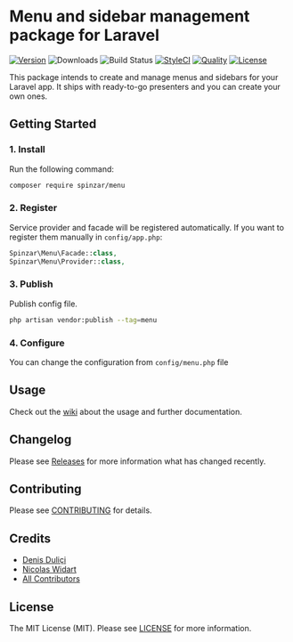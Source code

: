# Menu and sidebar management package for Laravel

[![Version](https://poser.pugx.org/spinzar/menu/v/stable.svg)](https://github.com/spinzar/menu/releases)
![Downloads](https://poser.pugx.org/spinzar/menu/d/total.svg)
![Build Status](https://travis-ci.com/spinzar/menu.svg)
[![StyleCI](https://styleci.io/repos//shield?style=flat&branch=master)](https://styleci.io/repos/)
[![Quality](https://scrutinizer-ci.com/g/spinzar/menu/badges/quality-score.png?b=master)](https://scrutinizer-ci.com/g/spinzar/menu)
[![License](https://poser.pugx.org/spinzar/menu/license.svg)](LICENSE.md)

This package intends to create and manage menus and sidebars for your Laravel app. It ships with ready-to-go presenters and you can create your own ones.

## Getting Started

### 1. Install

Run the following command:

```bash
composer require spinzar/menu
```

### 2. Register

Service provider and facade will be registered automatically. If you want to register them manually in `config/app.php`:

```php
Spinzar\Menu\Facade::class,
Spinzar\Menu\Provider::class,
```

### 3. Publish

Publish config file.

```bash
php artisan vendor:publish --tag=menu
```

### 4. Configure

You can change the configuration from `config/menu.php` file

## Usage

Check out the [wiki](../wiki) about the usage and further documentation.

## Changelog

Please see [Releases](../../releases) for more information what has changed recently.

## Contributing

Please see [CONTRIBUTING](CONTRIBUTING.md) for details.

## Credits

- [Denis Duliçi](https://github.com/denisdulici)
- [Nicolas Widart](https://github.com/nwidart)
- [All Contributors](../../contributors)

## License

The MIT License (MIT). Please see [LICENSE](LICENSE.md) for more information.
